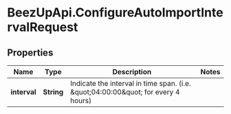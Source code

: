 # BeezUpApi.ConfigureAutoImportIntervalRequest

## Properties
Name | Type | Description | Notes
------------ | ------------- | ------------- | -------------
**interval** | **String** | Indicate the interval in time span. (i.e. \&quot;04:00:00\&quot; for every 4 hours) | 


